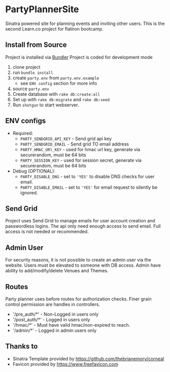 # PartyPlannerSite

Sinatra powered site for planning events and inviting other users.
This is the second Learn.co project for flatiron bootcamp.

## Install from Source

Project is installed via [Bundler](https://bundler.io/)
Project is coded for development mode

1. clone project
2. run `bundle install`
3. create `party.env` from `party.env.example`
    - see `ENV config` section for more info
4. source `party.env`
5. Create database with `rake db:create:all`
6. Set up with `rake db:migrate` and `rake db:seed`
7. Run `shotgun` to start webserver.

## ENV configs

- Required:
  - `PARTY_SENDGRID_API_KEY` - Send grid api key
  - `PARTY_SENDGRID_EMAIL` - Send grid TO email address
  - `PARTY_HMAC_URl_KEY` - used for hmac url key, generate via securerandom, must be 64 bits
  - `PARTY_SESSION_KEY`  - used for session secret, generate via securerandom, must be 64 bits
- Debug (OPTIONAL):
  - `PARTY_DISABLE_DNS` - set to  `'YES'` to disable DNS checks for user email.
  - `PARTY_DISABLE_EMAIL` - set to `'YES'` for email request to silently be ignored.

## Send Grid

Project uses Send Grid to manage emails for user account creation and passwordless logins.
The api only need enough access to send email. Full access is not needed or recommended.

## Admin User

For security reasons, it is not possible to create an admin user via the website.
Users must be elevated to someone with DB access.  Admin have ability to add/modify/delete
Venues and Themes.

## Routes

Party planner uses before routes for authorization checks.
Finer grain control permission are handles in controllers.

- '/pre_auth/*' - Non-Logged in users only
- '/post_auth/*' - Logged in users only
- '/hmac/*' - Must have valid hmac/non-expired to reach.
- '/admin/*' - Logged in admin users only

## Thanks to

- Sinatra Template provided by https://github.com/thebrianemory/corneal
- Favicon provided by https://www.freefavicon.com
